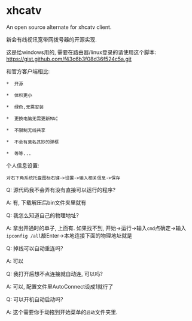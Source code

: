 xhcatv
======

An open source alternate for xhcatv client.

新会有线视讯宽带网拨号器的开源实现.

这是给windows用的, 需要在路由器/linux登录的请使用这个脚本: https://gist.github.com/f43c6b3f08d36f524c5a.git

和官方客户端相比:

    *  开源
    
    *  体积更小
    
    *  绿色,无需安装
    
    *  更换电脑无需更新MAC
    
    *  不限制无线共享
    
    *  不会有莫名其妙的弹框
    
    *  等等...

个人信息设置:
    
    对右下角系统托盘图标右键->设置->输入相关信息->保存

Q: 源代码我不会弄有没有直接可以运行的程序?

A: 有, 下载解压后bin文件夹里就有


Q: 我怎么知道自己的物理地址?

A: 拿出开通时的单子, 上面有. 如果找不到, 开始->运行->输入`cmd`点确定->输入`ipconfig /all`敲Enter->本地连接下面的物理地址就是


Q: 掉线可以自动重连吗?

A: 可以


Q: 我打开后想不点连接就自动连, 可以吗?

A: 可以, 配置文件里AutoConnect设成1就行了


Q: 可以开机自动启动吗?

A: 这个需要你手动拖到开始菜单的`启动`文件夹里.
